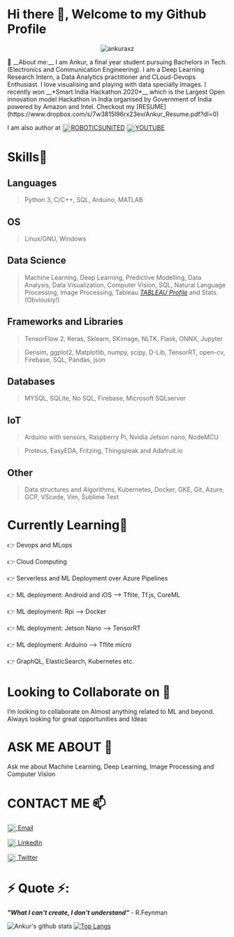 # Hi there 👋, Welcome to my Github Profile
<p align="center">
 <img src="https://komarev.com/ghpvc/?username=ankuraxz" alt="ankuraxz" />
</p>
🔭 __About me:__  I am Ankur, a final year student pursuing Bachelors in Tech. (Electronics and Communication Engineering). I am a Deep Learning Research Intern, a Data Analytics practitioner and CLoud-Devops Enthusiast. I love visualising and playing with data specially Images. I recently won __*Smart India Hackathon 2020*__ which is the Largest Open innovation model Hackathon in India organised by Government of India powered by Amazon and Intel. 
Checkout my [RESUME](https://www.dropbox.com/s/7w3815l96rx23ev/Ankur_Resume.pdf?dl=0)

I am also author at  <a href="https://www.instagram.com/roboticsunited/?hl=en" target="blank"><img align="center" src="https://cdn.jsdelivr.net/npm/simple-icons@3.0.1/icons/instagram.svg" alt="RoboticsUnited" height="20" width="20" />[ROBOTICSUNITED](https://www.instagram.com/roboticsunited/?hl=en)  <a href="https://www.youtube.com/ANKURaxz" target="blank"><img align="center" src="https://cdn.jsdelivr.net/npm/simple-icons@3.0.1/icons/youtube.svg" alt="ANKURaxz" height="20" width="20" />[YOUTUBE](https://www.youtube.com/ANKURaxz) 


# Skills🥇
## Languages
> Python 3, C/C++, SQL, Arduino, MATLAB
## OS
> Linux/GNU, Windows
## Data Science
> Machine Learning, Deep Learning, Predictive Modelling, Data Analysis, Data Visualization, Computer Vision, SQL, Natural Language Processing, Image Processing, Tableau *[TABLEAU Profile](https://public.tableau.com/profile/ankur3446#!)* and Stats.(Obviously!)
## Frameworks and Libraries
>TensorFlow 2, Keras, Sklearn, SKimage, NLTK, Flask, ONNX, Jupyter

>Gensim, ggplot2, Matplotlib, numpy, scipy, D-Lib, TensorRT, open-cv, Firebase, SQL, Pandas, json
## Databases
> MYSQL, SQLite, No SQL, Firebase, Microsoft SQLserver
## IoT
>Arduino with sensors, Raspberry Pi, Nvidia Jetson nano, NodeMCU

>Proteus, EasyEDA, Fritzing, Thingspeak and Adafruit.io
## Other
>Data structures and Algorithms, Kubernetes, Docker, GKE, Git, Azure, GCP, VScode, Vim, Sublime Text

# Currently Learning🎯
👉 Devops and MLops

👉 Cloud Computing

👉 Serverless and ML Deployment over Azure Pipelines

👉 ML deployment: Android and iOS --> Tflite, Tf.js, CoreML

👉 ML deployment: Rpi --> Docker

👉 ML deployment: Jetson Nano --> TensorRT

👉 ML deployment: Arduino --> Tflite micro

👉 GraphQL, ElasticSearch, Kubernetes etc.

# Looking to Collaborate on 👯
I’m looking to collaborate on Almost anything related to ML and beyond. Always looking for great opportunities and Ideas  

# ASK ME ABOUT 💬
Ask me about Machine Learning, Deep Learning, Image Processing and Computer Vision

# CONTACT ME 📫
<a href="mailto:ankurvermaaxz@gmail.com" target="blank"><img align="center" src="https://cdn.jsdelivr.net/npm/simple-icons@3.0.1/icons/gmail.svg" alt="Ankurvermaaxz@gmail.com" height="20" width="20" /> [Email](mailto:ankurvermaaxz@gmail.com)

<a href="https://www.linkedin.com/in/ankuraxz/" target="blank"><img align="center" src="https://cdn.jsdelivr.net/npm/simple-icons@3.0.1/icons/linkedin.svg" alt="Ankuraxz" height="20" width="20" /> [LinkedIn](https://www.linkedin.com/in/ankuraxz/)

<a href="https://twitter.com/DEV__Ankur" target="blank"><img align="center" src="https://cdn.jsdelivr.net/npm/simple-icons@3.0.1/icons/twitter.svg" alt="DEV__Ankur" height="20" width="20" />  [Twitter](https://twitter.com/DEV__Ankur)

# ⚡ Quote ⚡: 
__*"What I can't create, I don't understand"*__ - R.Feynman  

![Ankur's github stats](https://github-readme-stats.vercel.app/api?username=Ankuraxz&show_icons=true&theme=gotham&hide=issues)
[![Top Langs](https://github-readme-stats.vercel.app/api/top-langs/?username=Ankuraxz&layout=compact)](https://github.com/ankuraxz/github-readme-stats)
